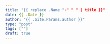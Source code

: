 ```yaml
---
title: "{{ replace .Name "-" " " | title }}"
date: {{ .Date }}
author: "{{ .Site.Params.author }}"
type: "post"
tags: [""]
draft: true
---
```


